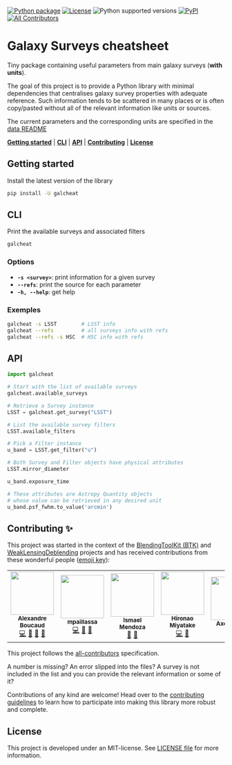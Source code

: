 [![Python package][gh-workflow-badge]][gh-workflow]
[![License][license-badge]](LICENSE)
![Python supported versions][pyversion-badge]
[![PyPI][pypi-badge]][pypi]<!-- ALL-CONTRIBUTORS-BADGE:START - Do not remove or modify this section -->
[![All Contributors](https://img.shields.io/badge/all_contributors-7-orange.svg?style=flat-square)](#contributors-)
<!-- ALL-CONTRIBUTORS-BADGE:END -->

[gh-workflow]: https://github.com/aboucaud/galcheat/actions/workflows/python-package.yml
[gh-workflow-badge]: https://github.com/aboucaud/galcheat/actions/workflows/python-package.yml/badge.svg
[license-badge]: https://img.shields.io/github/license/aboucaud/galcheat?color=blue
[pyversion-badge]: https://img.shields.io/pypi/pyversions/galcheat?color=yellow&logo=pypi
[pypi-badge]: https://badge.fury.io/py/galcheat.svg
[pypi]: https://pypi.org/project/galcheat/

Galaxy Surveys cheatsheet
=========================

Tiny package containing useful parameters from main galaxy surveys (**with units**).

The goal of this project is to provide a Python library with minimal dependencies that centralises galaxy survey properties with adequate reference. Such information tends to be scattered in many places or is often copy/pasted without all of the relevant information like units or sources.

The current parameters and the corresponding units are specified in the [data README](galcheat/data/README.md)

[**Getting started**](#getting-started) | [**CLI**](#cli) | [**API**](#api) | [**Contributing**](#contributing) | [**License**](#license)

Getting started
---------------
Install the latest version of the library
```sh
pip install -U galcheat
```

CLI
---

Print the available surveys and associated filters

```sh
galcheat
```

### Options
- **`-s <survey>`**: print information for a given survey
- **`--refs`**: print the source for each parameter
- **`-h, --help`**: get help

### Exemples
```sh
galcheat -s LSST        # LSST info
galcheat --refs         # all surveys info with refs
galcheat --refs -s HSC  # HSC info with refs
```

API
---
```python
import galcheat

# Start with the list of available surveys
galcheat.available_surveys

# Retrieve a Survey instance
LSST = galcheat.get_survey("LSST")

# List the available survey filters
LSST.available_filters

# Pick a Filter instance
u_band = LSST.get_filter("u")

# Both Survey and Filter objects have physical attributes
LSST.mirror_diameter

u_band.exposure_time

# These attributes are Astropy Quantity objects
# whose value can be retrieved in any desired unit
u_band.psf_fwhm.to_value('arcmin')
```

## Contributing ✨

This project was started in the context of the [BlendingToolKit (BTK)][github-btk] and [WeakLensingDeblending][github-wld] projects and has received contributions from these wonderful people ([emoji key](https://allcontributors.org/docs/en/emoji-key)):

<!-- ALL-CONTRIBUTORS-LIST:START - Do not remove or modify this section -->
<!-- prettier-ignore-start -->
<!-- markdownlint-disable -->
<table>
  <tr>
    <td align="center"><a href="https://aboucaud.github.io"><img src="https://avatars.githubusercontent.com/u/3065310?v=4?s=100" width="100px;" alt=""/><br /><sub><b>Alexandre Boucaud</b></sub></a><br /><a href="https://github.com/aboucaud/galcheat/commits?author=aboucaud" title="Code">💻</a> <a href="#ideas-aboucaud" title="Ideas, Planning, & Feedback">🤔</a> <a href="#maintenance-aboucaud" title="Maintenance">🚧</a> <a href="https://github.com/aboucaud/galcheat/pulls?q=is%3Apr+reviewed-by%3Aaboucaud" title="Reviewed Pull Requests">👀</a></td>
    <td align="center"><a href="https://github.com/mpaillassa"><img src="https://avatars.githubusercontent.com/u/9745094?v=4?s=100" width="100px;" alt=""/><br /><sub><b>mpaillassa</b></sub></a><br /><a href="https://github.com/aboucaud/galcheat/commits?author=mpaillassa" title="Code">💻</a> <a href="https://github.com/aboucaud/galcheat/pulls?q=is%3Apr+reviewed-by%3Ampaillassa" title="Reviewed Pull Requests">👀</a> <a href="#data-mpaillassa" title="Data">🔣</a></td>
    <td align="center"><a href="https://ismael-mendoza.github.io/"><img src="https://avatars.githubusercontent.com/u/11745764?v=4?s=100" width="100px;" alt=""/><br /><sub><b>Ismael Mendoza</b></sub></a><br /><a href="#ideas-ismael-mendoza" title="Ideas, Planning, & Feedback">🤔</a> <a href="https://github.com/aboucaud/galcheat/pulls?q=is%3Apr+reviewed-by%3Aismael-mendoza" title="Reviewed Pull Requests">👀</a></td>
    <td align="center"><a href="https://github.com/HironaoMiyatake"><img src="https://avatars.githubusercontent.com/u/1507529?v=4?s=100" width="100px;" alt=""/><br /><sub><b>Hironao Miyatake</b></sub></a><br /><a href="https://github.com/aboucaud/galcheat/commits?author=HironaoMiyatake" title="Code">💻</a> <a href="#data-HironaoMiyatake" title="Data">🔣</a></td>
    <td align="center"><a href="https://github.com/aguinot"><img src="https://avatars.githubusercontent.com/u/39480528?v=4?s=100" width="100px;" alt=""/><br /><sub><b>Axel Guinot</b></sub></a><br /><a href="#data-aguinot" title="Data">🔣</a></td>
    <td align="center"><a href="https://github.com/thuiop"><img src="https://avatars.githubusercontent.com/u/1338337?v=4?s=100" width="100px;" alt=""/><br /><sub><b>thuiop</b></sub></a><br /><a href="#ideas-thuiop" title="Ideas, Planning, & Feedback">🤔</a></td>
    <td align="center"><a href="https://remyjoseph.wordpress.com/"><img src="https://avatars.githubusercontent.com/u/16084926?v=4?s=100" width="100px;" alt=""/><br /><sub><b>Rémy Joseph</b></sub></a><br /><a href="#ideas-herjy" title="Ideas, Planning, & Feedback">🤔</a></td>
  </tr>
</table>

<!-- markdownlint-restore -->
<!-- prettier-ignore-end -->

<!-- ALL-CONTRIBUTORS-LIST:END -->

This project follows the [all-contributors](https://github.com/all-contributors/all-contributors) specification.

A number is missing? An error slipped into the files? A survey is not included in the list and you can provide the relevant information or some of it?

Contributions of any kind are welcome! Head over to the [contributing guidelines](CONTRIBUTING.md) to learn how to participate into making this library more robust and complete.

[github-wld]: https://github.com/LSSTDESC/WeakLensingDeblending
[github-btk]: https://github.com/LSSTDESC/BlendingToolKit

License
-------
This project is developed under an MIT-license. See [LICENSE file](LICENSE) for more information.

